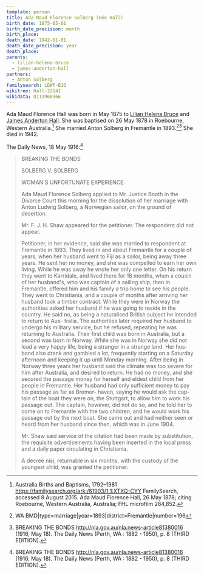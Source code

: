 ```yaml
---
template: person
title: Ada Maud Florence Solberg (née Hall)
birth_date: 1875-05-01
birth_date_precision: month
birth_place:
death_date: 1942-01-01
death_date_precision: year
death_place:
parents:
  - lilian-helena-bruce
  - james-anderton-hall
partners:
  - Anton Solberg
familysearch: LDWF-B1Q
wikitree: Hall-22141
wikidata: Q113960966
---
```


Ada Maud Florence Hall was born in May 1875 to [Lilian Helena Bruce](./lilian-helena-bruce.html) and [James Anderton Hall](./james-anderton-hall.html).
She was baptised on 26 May 1878 in Roebourne, Western Australia.[^1]
She married Anton Solberg in Fremantle in 1893.[^2][^3]
She died in 1942.

The Daily News, 18 May 1916:[^3]

> BREAKING THE BONDS
>
> SOLBERG V. SOLBERG
>
> WOMAN'S UNFORTUNATE EXPERIENCE.
>
> Ada Maud Florence Solberg applied to Mr. Justice Booth in the Divorce Court this morning for the dissolution of her
> marriage with Anton Ludwig Solberg, a Norwegian sailor, on the ground of desertion.
>
> Mr. F. J. H. Shaw appeared for the petitioner. The respondent did not appear.
>
> Petitioner, in her evidence, said she was married to respondent at Fremantle in 1893. They lived in and about
> Fremantle for a couple of years, when her husband went to Fiji as a sailor, being away three years. He sent her no
> money, and she was compelled to earn her own living. While he was away he wrote her only one letter. On his return
> they went to Karridale, and lived there for 18 months, when a cousin of her husband's, who was captain of a sailing
> ship, then in Fremantle, offered him and his family a trip home to see his people. They went to Christiania, and a
> couple of months after arriving her husband took a timber contract. While they were in Norway the authorities asked
> her husband if he was going to reside in the country. He
said no, as being a naturalised British
subject he intended to return to Aus-
tralia. The authorities later required
her husband to undergo his military
service, but he refused, repeating he
was returning to Australia. Their
first child was born in Australia, but
a second was born in Norway.
While she was in Norway she did
not lead a very happy life, being a
stranger in a strange land. Her hus-
band also drank and gambled a lot,
frequently starting on a Saturday
afternoon and keeping it up until
Monday morning. After being in
Norway three years her husband said
the climate was too severe for him
after Australia, and desired to return.
He had no money, and she secured the
passage money for herself and eldest
child from her people in Fremantle.
Her husband had only sufficient money
to pay his passage as far as Bremer-
haven, saying he would ask the cap-
tain of the boat they were on, the
Stuttgart, to allow him to work his
passage out. The captain, however, did not do so, and he told her to come on to Fremantle with the two children, and he would work his passage out
by the next boat. She came out and had neither seen or heard from her husband since then, which was in June 1904.
>
> Mr. Shaw said service of the citation had been made by substitution, the requisite advertisements having been inserted
in the local press and a daily paper circulating in Christiania.
>
> A decree nisi, returnable in six months, with the custody of the youngest child, was granted the petitioner.

[^1]: Australia Births and Baptisms, 1792–1981 https://familysearch.org/ark:/61903/1:1:XTXQ-CYY FamilySearch, accessed 8 August 2015.
      Ada Maud Florence Hall, 26 May 1878; citing Roebourne, Western Australia, Australia; FHL microfilm 284,852.
[^2]: WA BMD|type=marriage|year=1893|district=Fremantle|number=196
[^3]: BREAKING THE BONDS http://nla.gov.au/nla.news-article81380016 (1916, May 18).
      The Daily News (Perth, WA : 1882 - 1950), p. 8 (THIRD EDITION).
[^AdaHallBabtism]:
	"Australia Births and Baptisms, 1792--1981", FamilySearch,
	https://familysearch.org/ark:/61903/1:1:XTXQ-CYY accessed 8 August 2015,
	Ada Maud Florence Hall, 26 May 1878; citing Roebourne, Western Australia, Australia;
	FHL microfilm 284,852.
